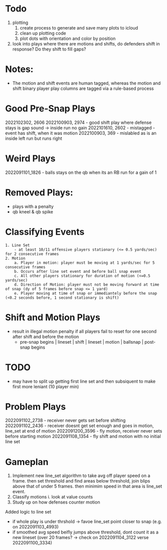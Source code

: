 # Todo
1. plotting
    1. create process to generate and save many plots to icloud
    2. clean up plotting code
    3. plot dots with orientation and color by position
2. look into plays where there are motions and shifts, do defenders shift in response? Do they shift to fill gaps?


# Notes:
* The motion and shift events are human tagged, whereas the motion and shift binary player play columns are tagged via a rule-based process


# Good Pre-Snap Plays
2022102302, 2606
2022100903, 2974 - good shift play where defense stays is gap sound -> inside run no gain
2022101610, 2602 - mistagged - event has shift, when it was motion 
2022100903, 369 - mislabled as is an inside left run but runs right

# Weird Plays
2022091101_1826 - balls stays on the qb when its an RB run for a gain of 1


# Removed Plays:
- plays with a penalty
- qb kneel & qb spike

# Classifying Events
    1. Line Set
        - at least 10/11 offensive players stationary (<= 0.5 yards/sec) for 2 consecutive frames
    2. Motion
        a. Player in motion: player must be moving at 1 yards/sec for 5 consecutive frames
        b. Occurs after line set event and before ball snap event
        c. All other players stationary for duration of motion (<=0.5 yards/sec) 
        d. Direction of Motion: player must not be moving forward at time of snap (dy of 5 frames before snap <= 1 yard)
        e. Player moving at time of snap or immediantely before the snap (<0.2 seconds before, 1 second stationary is shift)

# Shift and Motion Plays
- result in illegal motion penalty if all players fail to reset for one second after shift and before the motion
    - pre-snap begins | lineset | shift | lineset | motion | ballsnap | post-snap begins

# TODO
- may have to split up getting first line set and then subsiquent to make first more leniant (10 player min)

# Problem Plays
2022091102_2738 - receiver never gets set before shifting
2022091102_2436 - receiver doesnt get set enough and goes in motion, line_set at end of motion
2022091200_3596 - fly motion, receiver never sets before starting motion
2022091108_1354 - fly shift and motion with no initial line set

# Gameplan
1. Implement new line_set algorithm to take avg off player speed on a frame. then set threshold and find areas below threshold, join blips above that of under 5 frames. then minimim speed in that area is line_set event.
2. Classify motions
    i. look at value counts
4. Study up on how defenses counter motion




Added logic to line set 
- if whole play is under thrshold -> favoe line_set point closer to snap (e.g. on 2022091103_4993)
- if smoothed avg speed beifly jumps above threshold, dont count it as a new lineset (over 20 frames? -> check on 2022091104_3122 verse 2022091100_3334)
